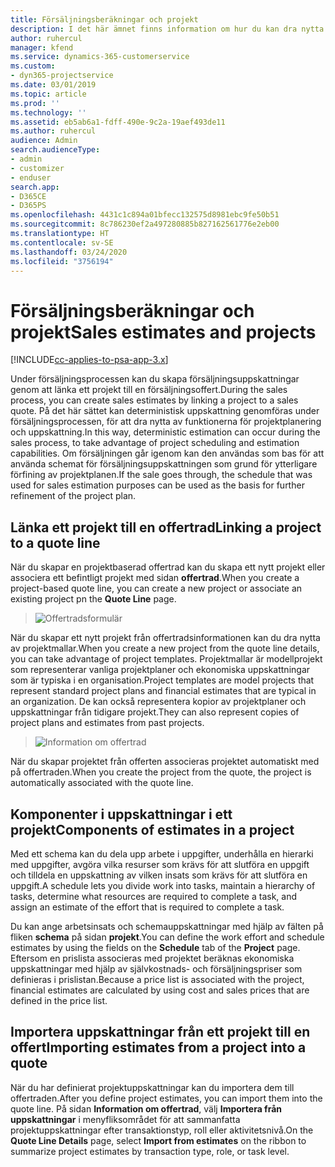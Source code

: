 ```yaml
---
title: Försäljningsberäkningar och projekt
description: I det här ämnet finns information om hur du kan dra nytta av schemat och uppskattningarna i försäljningsprocessen.
author: ruhercul
manager: kfend
ms.service: dynamics-365-customerservice
ms.custom:
- dyn365-projectservice
ms.date: 03/01/2019
ms.topic: article
ms.prod: ''
ms.technology: ''
ms.assetid: eb5ab6a1-fdff-490e-9c2a-19aef493de11
ms.author: ruhercul
audience: Admin
search.audienceType:
- admin
- customizer
- enduser
search.app:
- D365CE
- D365PS
ms.openlocfilehash: 4431c1c894a01bfecc132575d8981ebc9fe50b51
ms.sourcegitcommit: 8c786230ef2a497280885b827162561776e2eb00
ms.translationtype: HT
ms.contentlocale: sv-SE
ms.lasthandoff: 03/24/2020
ms.locfileid: "3756194"
---
```

# <a name="sales-estimates-and-projects"></a><span data-ttu-id="bbfb7-103">Försäljningsberäkningar och projekt</span><span class="sxs-lookup"><span data-stu-id="bbfb7-103">Sales estimates and projects</span></span>

[!INCLUDE[cc-applies-to-psa-app-3.x](../includes/cc-applies-to-psa-app-3x.md)]

<span data-ttu-id="bbfb7-104">Under försäljningsprocessen kan du skapa försäljningsuppskattningar genom att länka ett projekt till en försäljningsoffert.</span><span class="sxs-lookup"><span data-stu-id="bbfb7-104">During the sales process, you can create sales estimates by linking a project to a sales quote.</span></span> <span data-ttu-id="bbfb7-105">På det här sättet kan deterministisk uppskattning genomföras under försäljningsprocessen, för att dra nytta av funktionerna för projektplanering och uppskattning.</span><span class="sxs-lookup"><span data-stu-id="bbfb7-105">In this way, deterministic estimation can occur during the sales process, to take advantage of project scheduling and estimation capabilities.</span></span> <span data-ttu-id="bbfb7-106">Om försäljningen går igenom kan den användas som bas för att använda schemat för försäljningsuppskattningen som grund för ytterligare förfining av projektplanen.</span><span class="sxs-lookup"><span data-stu-id="bbfb7-106">If the sale goes through, the schedule that was used for sales estimation purposes can be used as the basis for further refinement of the project plan.</span></span>

## <a name="linking-a-project-to-a-quote-line"></a><span data-ttu-id="bbfb7-107">Länka ett projekt till en offertrad</span><span class="sxs-lookup"><span data-stu-id="bbfb7-107">Linking a project to a quote line</span></span>

<span data-ttu-id="bbfb7-108">När du skapar en projektbaserad offertrad kan du skapa ett nytt projekt eller associera ett befintligt projekt med sidan **offertrad**.</span><span class="sxs-lookup"><span data-stu-id="bbfb7-108">When you create a project-based quote line, you can create a new project or associate an existing project pn the **Quote Line** page.</span></span> 

> ![Offertradsformulär](media/project-8.png)
 
<span data-ttu-id="bbfb7-110">När du skapar ett nytt projekt från offertradsinformationen kan du dra nytta av projektmallar.</span><span class="sxs-lookup"><span data-stu-id="bbfb7-110">When you create a new project from the quote line details, you can take advantage of project templates.</span></span> <span data-ttu-id="bbfb7-111">Projektmallar är modellprojekt som representerar vanliga projektplaner och ekonomiska uppskattningar som är typiska i en organisation.</span><span class="sxs-lookup"><span data-stu-id="bbfb7-111">Project templates are model projects that represent standard project plans and financial estimates that are typical in an organization.</span></span> <span data-ttu-id="bbfb7-112">De kan också representera kopior av projektplaner och uppskattningar från tidigare projekt.</span><span class="sxs-lookup"><span data-stu-id="bbfb7-112">They can also represent copies of project plans and estimates from past projects.</span></span>

> ![Information om offertrad](media/project-9.png)
  
<span data-ttu-id="bbfb7-114">När du skapar projektet från offerten associeras projektet automatiskt med på offertraden.</span><span class="sxs-lookup"><span data-stu-id="bbfb7-114">When you create the project from the quote, the project is automatically associated with the quote line.</span></span>

## <a name="components-of-estimates-in-a-project"></a><span data-ttu-id="bbfb7-115">Komponenter i uppskattningar i ett projekt</span><span class="sxs-lookup"><span data-stu-id="bbfb7-115">Components of estimates in a project</span></span>

<span data-ttu-id="bbfb7-116">Med ett schema kan du dela upp arbete i uppgifter, underhålla en hierarki med uppgifter, avgöra vilka resurser som krävs för att slutföra en uppgift och tilldela en uppskattning av vilken insats som krävs för att slutföra en uppgift.</span><span class="sxs-lookup"><span data-stu-id="bbfb7-116">A schedule lets you divide work into tasks, maintain a hierarchy of tasks, determine what resources are required to complete a task, and assign an estimate of the effort that is required to complete a task.</span></span>

<span data-ttu-id="bbfb7-117">Du kan ange arbetsinsats och schemauppskattningar med hjälp av fälten på fliken **schema** på sidan **projekt**.</span><span class="sxs-lookup"><span data-stu-id="bbfb7-117">You can define the work effort and schedule estimates by using the fields on the **Schedule** tab of the **Project** page.</span></span> <span data-ttu-id="bbfb7-118">Eftersom en prislista associeras med projektet beräknas ekonomiska uppskattningar med hjälp av självkostnads- och försäljningspriser som definieras i prislistan.</span><span class="sxs-lookup"><span data-stu-id="bbfb7-118">Because a price list is associated with the project, financial estimates are calculated by using cost and sales prices that are defined in the price list.</span></span>

## <a name="importing-estimates-from-a-project-into-a-quote"></a><span data-ttu-id="bbfb7-119">Importera uppskattningar från ett projekt till en offert</span><span class="sxs-lookup"><span data-stu-id="bbfb7-119">Importing estimates from a project into a quote</span></span>

<span data-ttu-id="bbfb7-120">När du har definierat projektuppskattningar kan du importera dem till offertraden.</span><span class="sxs-lookup"><span data-stu-id="bbfb7-120">After you define project estimates, you can import them into the quote line.</span></span> <span data-ttu-id="bbfb7-121">På sidan **Information om offertrad**, välj **Importera från uppskattningar** i menyfliksområdet för att sammanfatta projektuppskattningar efter transaktionstyp, roll eller aktivitetsnivå.</span><span class="sxs-lookup"><span data-stu-id="bbfb7-121">On the **Quote Line Details** page, select **Import from estimates** on the ribbon to summarize project estimates by transaction type, role, or task level.</span></span>

